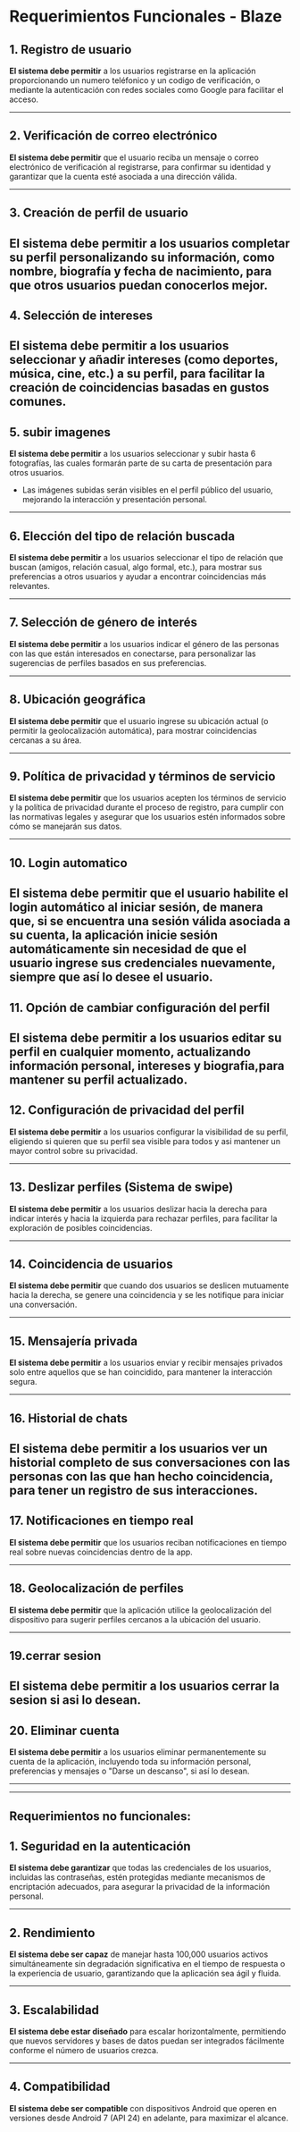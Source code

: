 # Requerimientos Funcionales - Blaze

## 1. Registro de usuario
**El sistema debe permitir** a los usuarios registrarse en la aplicación proporcionando un numero teléfonico y un codigo de verificación, o mediante la autenticación con redes sociales como Google para facilitar el acceso.

---

## 2. Verificación de correo electrónico
**El sistema debe permitir** que el usuario reciba un mensaje o correo electrónico de verificación al registrarse, para confirmar su identidad y garantizar que la cuenta esté asociada a una dirección válida.

---

## 3. Creación de perfil de usuario
**El sistema debe permitir** a los usuarios completar su perfil personalizando su información, como nombre, biografía y fecha de nacimiento, para que otros usuarios puedan conocerlos mejor.
---

## 4. Selección de intereses
**El sistema debe permitir** a los usuarios seleccionar y añadir intereses (como deportes, música, cine, etc.) a su perfil, para facilitar la creación de coincidencias basadas en gustos comunes.
---
## 5. subir imagenes
**El sistema debe permitir** a los usuarios seleccionar y subir hasta 6 fotografías, las cuales formarán parte de su carta de presentación para otros usuarios.  
- Las imágenes subidas serán visibles en el perfil público del usuario, mejorando la interacción y presentación personal.  

---

## 6. Elección del tipo de relación buscada
**El sistema debe permitir** a los usuarios seleccionar el tipo de relación que buscan (amigos, relación casual, algo formal, etc.), para mostrar sus preferencias a otros usuarios y ayudar a encontrar coincidencias más relevantes.

---

## 7. Selección de género de interés
**El sistema debe permitir** a los usuarios indicar el género de las personas con las que están interesados en conectarse, para personalizar las sugerencias de perfiles basados en sus preferencias.

---

## 8. Ubicación geográfica
**El sistema debe permitir** que el usuario ingrese su ubicación actual (o permitir la geolocalización automática), para mostrar coincidencias cercanas a su área.

---

## 9. Política de privacidad y términos de servicio
**El sistema debe permitir** que los usuarios acepten los términos de servicio y la política de privacidad durante el proceso de registro, para cumplir con las normativas legales y asegurar que los usuarios estén informados sobre cómo se manejarán sus datos.

---
## 10. Login automatico
El sistema debe permitir que el usuario habilite el login automático al iniciar sesión, de manera que, si se encuentra una sesión válida asociada a su cuenta, la aplicación inicie sesión automáticamente sin necesidad de que el usuario ingrese sus credenciales nuevamente, siempre que así lo desee el usuario.
---
## 11. Opción de cambiar configuración del perfil
**El sistema debe permitir** a los usuarios editar su perfil en cualquier momento, actualizando información personal, intereses y biografia,para mantener su perfil actualizado.
---

## 12. Configuración de privacidad del perfil
**El sistema debe permitir** a los usuarios configurar la visibilidad de su perfil, eligiendo si quieren que su perfil sea visible para todos y asi mantener un mayor control sobre su privacidad.

---

## 13. Deslizar perfiles (Sistema de swipe)
**El sistema debe permitir** a los usuarios deslizar hacia la derecha para indicar interés y hacia la izquierda para rechazar perfiles, para facilitar la exploración de posibles coincidencias.

---

## 14. Coincidencia de usuarios
**El sistema debe permitir** que cuando dos usuarios se deslicen mutuamente hacia la derecha, se genere una coincidencia y se les notifique para iniciar una conversación.

---

## 15. Mensajería privada
**El sistema debe permitir** a los usuarios enviar y recibir mensajes privados solo entre aquellos que se han coincidido, para mantener la interacción segura.

---
## 16. Historial de chats
**El sistema debe permitir** a los usuarios ver un historial completo de sus conversaciones con las personas con las que han hecho coincidencia, para tener un registro de sus interacciones.
--
## 17. Notificaciones en tiempo real
**El sistema debe permitir** que los usuarios reciban notificaciones en tiempo real sobre nuevas coincidencias dentro de la app.

---

## 18. Geolocalización de perfiles
**El sistema debe permitir** que la aplicación utilice la geolocalización del dispositivo para sugerir perfiles cercanos a la ubicación del usuario.

---

## 19.cerrar sesion
**El sistema debe permitir** a los usuarios cerrar la sesion si asi lo desean.
---
## 20. Eliminar cuenta
**El sistema debe permitir** a los usuarios eliminar permanentemente su cuenta de la aplicación, incluyendo toda su información personal, preferencias y mensajes o "Darse un descanso", si así lo desean.

---



---



## Requerimientos no funcionales:

## 1. Seguridad en la autenticación
**El sistema debe garantizar** que todas las credenciales de los usuarios, incluidas las contraseñas, estén protegidas mediante mecanismos de encriptación adecuados, para asegurar la privacidad de la información personal.

---

## 2. Rendimiento
**El sistema debe ser capaz** de manejar hasta 100,000 usuarios activos simultáneamente sin degradación significativa en el tiempo de respuesta o la experiencia de usuario, garantizando que la aplicación sea ágil y fluida.

---

## 3. Escalabilidad
**El sistema debe estar diseñado** para escalar horizontalmente, permitiendo que nuevos servidores y bases de datos puedan ser integrados fácilmente conforme el número de usuarios crezca.

---

## 4. Compatibilidad
**El sistema debe ser compatible** con dispositivos Android que operen en versiones desde Android 7 (API 24) en adelante, para maximizar el alcance.
